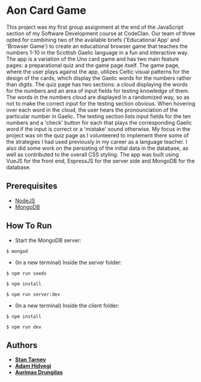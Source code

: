 # Aon Card Game

This project was my first group assignment at the end of the JavaScript section of my Software Development course at CodeClan. Our team of three opted for combining two of the available briefs ('Educational App' and 'Browser Game') to create an educational browser game that teaches the numbers 1-10 in the Scottish Gaelic language in a fun and interactive way. The app is a variation of the Uno card game and has two main feature pages: a preparational quiz and the game page itself. The game page, where the user plays against the app, utilizes Celtic visual patterns for the design of the cards, which display the Gaelic words for the numbers rather than digits. The quiz page has two sections: a cloud displaying the words for the numbers and an area of input fields for testing knowledge of them. The words in the numbers cloud are displayed in a randomized way, so as not to make the correct input for the testing section obvious. When hovering over each word in the cloud, the user hears the pronounciation of the particular number in Gaelic. The testing section lists input fields for the ten numbers and a 'check' button for each that plays the corresponding Gaelic word if the input is correct or a 'mistake' sound otherwise. My focus in the project was on the quiz page as I volunteered to implement there some of the strategies I had used previously in my career as a language teacher. I also did some work on the persisting of the initial data in the database, as well as contributed to the overall CSS styling. The app was built using VueJS for the front end, EspressJS for the server side and MongoDB for the database. 

## Prerequisites

* [NodeJS](https://nodejs.org/en/)
* [MongoDB](https://www.mongodb.com/try/download/community)

## How To Run

* Start the MongoDB server:

```
$ mongod
```

* (In a new terminal) Inside the server folder:

```
$ npm run seeds
```

```
$ npm install
```

```
$ npm run server:dev
```

* (In a new terminal) Inside the client folder:

```
$ npm install
```

```
$ npm run dev
```

## Authors

* **[Stan Tarnev](https://github.com/StanTarnev)**
* **[Adam Hidvegi](https://github.com/AdamHidvegi)**
* **[Aurimas Drungilas](https://github.com/aurimas-drungilas)**


